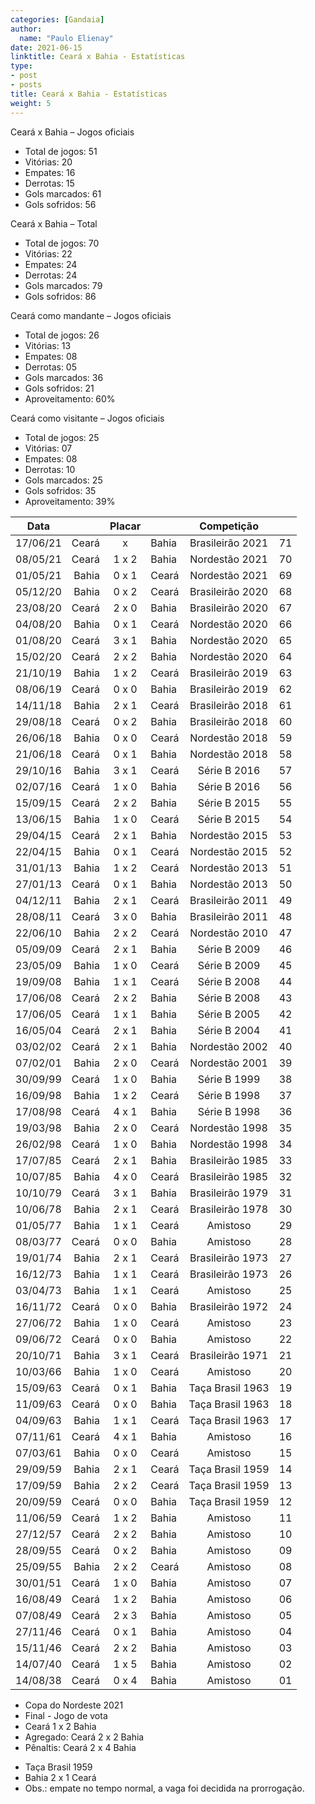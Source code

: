```yaml
---
categories: [Gandaia]
author:
  name: "Paulo Elienay"
date: 2021-06-15
linktitle: Ceará x Bahia - Estatísticas
type:
- post
- posts
title: Ceará x Bahia - Estatísticas
weight: 5
---
```


Ceará x Bahia – Jogos oficiais
* Total de jogos: 51
* Vitórias: 20
* Empates: 16
* Derrotas: 15
* Gols marcados: 61
* Gols sofridos: 56

Ceará x Bahia – Total
* Total de jogos: 70
* Vitórias: 22
* Empates: 24
* Derrotas: 24
* Gols marcados: 79
* Gols sofridos: 86

Ceará como mandante – Jogos oficiais
- Total de jogos: 26
- Vitórias: 13
- Empates: 08
- Derrotas: 05
- Gols marcados: 36
- Gols sofridos: 21
- Aproveitamento: 60%

Ceará como visitante – Jogos oficiais
- Total de jogos: 25
- Vitórias: 07
- Empates: 08
- Derrotas: 10
- Gols marcados: 25
- Gols sofridos: 35
- Aproveitamento: 39%

| Data     |       | Placar |       | Competição       |       |
| :---:    |  ---: | :---:  | :---  | :---:            | :---: |
| 17/06/21 | Ceará |   x    | Bahia | Brasileirão 2021 |   71  |
| 08/05/21 | Ceará |  1 x 2 | Bahia | Nordestão  2021  |   70  |
| 01/05/21 | Bahia |  0 x 1 | Ceará | Nordestão  2021  |   69  |
| 05/12/20 | Bahia |  0 x 2 | Ceará | Brasileirão 2020 |   68  |
| 23/08/20 | Ceará |  2 x 0 | Bahia | Brasileirão 2020 |   67  |
| 04/08/20 | Bahia |  0 x 1 | Ceará | Nordestão 2020   |   66  |
| 01/08/20 | Ceará |  3 x 1 | Bahia | Nordestão 2020   |   65  |
| 15/02/20 | Ceará |  2 x 2 | Bahia | Nordestão  2020  |   64  |
| 21/10/19 | Bahia |  1 x 2 | Ceará | Brasileirão 2019 |   63  |
| 08/06/19 | Ceará |  0 x 0 | Bahia | Brasileirão 2019 |   62  |
| 14/11/18 | Bahia |  2 x 1 | Ceará | Brasileirão 2018 |   61  |
| 29/08/18 | Ceará |  0 x 2 | Bahia | Brasileirão 2018 |   60  |
| 26/06/18 | Bahia |  0 x 0 | Ceará | Nordestão 2018   |   59  |
| 21/06/18 | Ceará |  0 x 1 | Bahia | Nordestão 2018   |   58  |
| 29/10/16 | Bahia |  3 x 1 | Ceará | Série B 2016     |   57  |
| 02/07/16 | Ceará |  1 x 0 | Bahia | Série B 2016     |   56  |
| 15/09/15 | Ceará |  2 x 2 | Bahia | Série B 2015     |   55  |
| 13/06/15 | Bahia |  1 x 0 | Ceará | Série B 2015     |   54  |
| 29/04/15 | Ceará |  2 x 1 | Bahia | Nordestão 2015   |   53  |
| 22/04/15 | Bahia |  0 x 1 | Ceará | Nordestão 2015   |   52  |
| 31/01/13 | Bahia |  1 x 2 | Ceará | Nordestão 2013   |   51  |
| 27/01/13 | Ceará |  0 x 1 | Bahia | Nordestão 2013   |   50  |
| 04/12/11 | Bahia |  2 x 1 | Ceará | Brasileirão 2011 |   49  |
| 28/08/11 | Ceará |  3 x 0 | Bahia | Brasileirão 2011 |   48  |
| 22/06/10 | Bahia |  2 x 2 | Ceará | Nordestão 2010   |   47  |
| 05/09/09 | Ceará |  2 x 1 | Bahia | Série B 2009     |   46  |
| 23/05/09 | Bahia |  1 x 0 | Ceará | Série B 2009     |   45  |
| 19/09/08 | Bahia |  1 x 1 | Ceará | Série B 2008     |   44  |
| 17/06/08 | Ceará |  2 x 2 | Bahia | Série B 2008     |   43  |
| 17/06/05 | Ceará |  1 x 1 | Bahia | Série B 2005     |   42  |
| 16/05/04 | Ceará |  2 x 1 | Bahia | Série B 2004     |   41  |
| 03/02/02 | Ceará |  2 x 1 | Bahia | Nordestão 2002   |   40  |
| 07/02/01 | Bahia |  2 x 0 | Ceará | Nordestão 2001   |   39  |
| 30/09/99 | Ceará |  1 x 0 | Bahia | Série B 1999     |   38  |
| 16/09/98 | Bahia |  1 x 2 | Ceará | Série B 1998     |   37  |
| 17/08/98 | Ceará |  4 x 1 | Bahia | Série B 1998     |   36  |
| 19/03/98 | Bahia |  2 x 0 | Ceará | Nordestão 1998   |   35  |
| 26/02/98 | Ceará |  1 x 0 | Bahia | Nordestão 1998   |   34  |
| 17/07/85 | Ceará |  2 x 1 | Bahia | Brasileirão 1985 |   33  |
| 10/07/85 | Bahia |  4 x 0 | Ceará | Brasileirão 1985 |   32  |
| 10/10/79 | Ceará |  3 x 1 | Bahia | Brasileirão 1979 |   31  |
| 10/06/78 | Bahia |  2 x 1 | Ceará | Brasileirão 1978 |   30  |
| 01/05/77 | Bahia |  1 x 1 | Ceará | Amistoso         |   29  |
| 08/03/77 | Ceará |  0 x 0 | Bahia | Amistoso         |   28  |
| 19/01/74 | Bahia |  2 x 1 | Ceará | Brasileirão 1973 |   27  |
| 16/12/73 | Bahia |  1 x 1 | Ceará | Brasileirão 1973 |   26  |
| 03/04/73 | Bahia |  1 x 1 | Ceará | Amistoso         |   25  |
| 16/11/72 | Ceará |  0 x 0 | Bahia | Brasileirão 1972 |   24  |
| 27/06/72 | Bahia |  1 x 0 | Ceará | Amistoso         |   23  |
| 09/06/72 | Ceará |  0 x 0 | Bahia | Amistoso         |   22  |
| 20/10/71 | Bahia |  3 x 1 | Ceará | Brasileirão 1971 |   21  |
| 10/03/66 | Bahia |  1 x 0 | Ceará | Amistoso         |   20  |
| 15/09/63 | Ceará |  0 x 1 | Bahia | Taça Brasil 1963 |   19  |
| 11/09/63 | Ceará |  0 x 0 | Bahia | Taça Brasil 1963 |   18  |
| 04/09/63 | Bahia |  1 x 1 | Ceará | Taça Brasil 1963 |   17  |
| 07/11/61 | Ceará |  4 x 1 | Bahia | Amistoso         |   16  |
| 07/03/61 | Bahia |  0 x 0 | Ceará | Amistoso         |   15  |
| 29/09/59 | Bahia |  2 x 1 | Ceará | Taça Brasil 1959 |   14  |
| 17/09/59 | Bahia |  2 x 2 | Ceará | Taça Brasil 1959 |   13  |
| 20/09/59 | Ceará |  0 x 0 | Bahia | Taça Brasil 1959 |   12  |
| 11/06/59 | Ceará |  1 x 2 | Bahia | Amistoso         |   11  |
| 27/12/57 | Ceará |  2 x 2 | Bahia | Amistoso         |   10  |
| 28/09/55 | Ceará |  0 x 2 | Bahia | Amistoso         |   09  |
| 25/09/55 | Bahia |  2 x 2 | Ceará | Amistoso         |   08  |
| 30/01/51 | Ceará |  1 x 0 | Bahia | Amistoso         |   07  |
| 16/08/49 | Ceará |  1 x 2 | Bahia | Amistoso         |   06  |
| 07/08/49 | Ceará |  2 x 3 | Bahia | Amistoso         |   05  |
| 27/11/46 | Ceará |  0 x 1 | Bahia | Amistoso         |   04  |
| 15/11/46 | Ceará |  2 x 2 | Bahia | Amistoso         |   03  |
| 14/07/40 | Ceará |  1 x 5 | Bahia | Amistoso         |   02  |
| 14/08/38 | Ceará |  0 x 4 | Bahia | Amistoso         |   01  |

- Copa do Nordeste 2021
- Final - Jogo de vota
- Ceará 1 x 2 Bahia
- Agregado: Ceará 2 x 2 Bahia
- Pênaltis: Ceará 2 x 4 Bahia

* Taça Brasil 1959
* Bahia 2 x 1 Ceará
* Obs.: empate no tempo normal, a vaga foi decidida na prorrogação.
